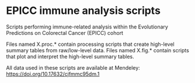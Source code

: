 # EPICC immune analysis scripts
Scripts performing immune-related analysis within the Evolutionary Predictions on Colorectal Cancer (EPICC) cohort

Files named X.proc.* contain processing scripts that create high-level summary tables from raw/low-level data.
Files named X.fig.* contain scripts that plot and interpret the high-level summary tables.

All data used in these scripts are available at Mendeley: https://doi.org/10.17632/cjfmmc95dm.1


